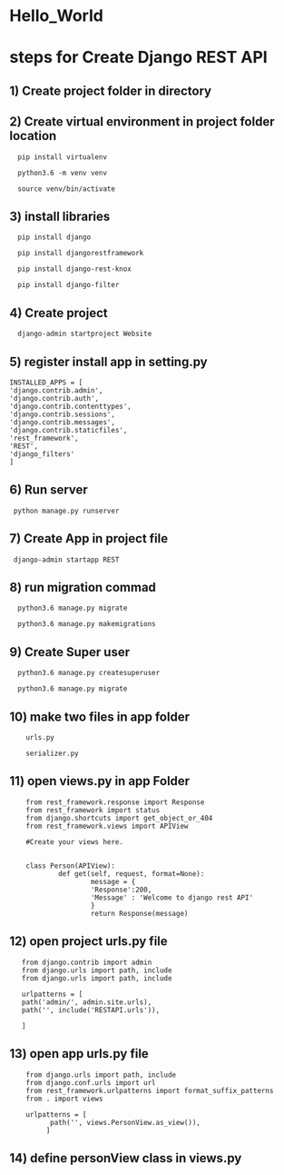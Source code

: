# Hello_World

# steps for Create Django REST API

## 1) Create project folder in directory

## 2) Create virtual environment in project folder location
    
      pip install virtualenv
          
      python3.6 -m venv venv
      
      source venv/bin/activate
      
## 3) install libraries
    
      pip install django
      
      pip install djangorestframework
      
      pip install django-rest-knox
      
      pip install django-filter
      
## 4) Create project
  
      django-admin startproject Website
      
## 5) register install app in setting.py
    
    
    INSTALLED_APPS = [
    'django.contrib.admin',
    'django.contrib.auth',
    'django.contrib.contenttypes',
    'django.contrib.sessions',
    'django.contrib.messages',
    'django.contrib.staticfiles',
    'rest_framework',
    'REST',
    'django_filters'
    ]


## 6) Run server

     python manage.py runserver
     
## 7) Create App in project file 
     
     django-admin startapp REST
     
     
## 8) run migration commad
      
      python3.6 manage.py migrate
      
      python3.6 manage.py makemigrations


## 9) Create Super user

      python3.6 manage.py createsuperuser
      
      python3.6 manage.py migrate


## 10)  make two files in app folder 
        
        urls.py
        
        serializer.py

## 11) open views.py in app Folder

        from rest_framework.response import Response
        from rest_framework import status
        from django.shortcuts import get_object_or_404
        from rest_framework.views import APIView

        #Create your views here.


        class Person(APIView):
                def get(self, request, format=None):
                        message = {
                        'Response':200,
                        'Message' : 'Welcome to django rest API'
                        }
                        return Response(message)
                        
                        
                        
## 12) open project urls.py file
      
       from django.contrib import admin
       from django.urls import path, include
       from django.urls import path, include

       urlpatterns = [
       path('admin/', admin.site.urls),
       path('', include('RESTAPI.urls')),
       
       ]
      
      
 ## 13) open app urls.py file
 
        from django.urls import path, include
        from django.conf.urls import url
        from rest_framework.urlpatterns import format_suffix_patterns
        from . import views

        urlpatterns = [
              path('', views.PersonView.as_view()),
             ]
             
             
             
             
             
             
             
             
             
 ## 14) define personView class in views.py

        
